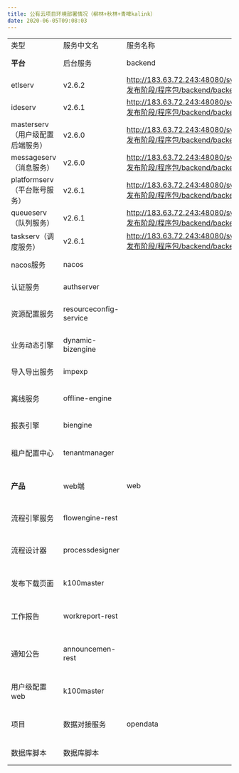 ```yaml
---
title: 公有云项目环境部署情况（柳林+秋林+青啤kalink）
date: 2020-06-05T09:08:03
---
```


||||||||
|---|---|---|---|---|---|---|
|类型|服务中文名|服务名称|war包名称|当前版本|对应版本包下载|备注|
|**平台**|后台服务|backend|accountserv（账号服务）|v2.6.1|http://183.63.72.243:48080/svn/doc/aPaaS/V2.6/5.发布阶段/程序包/backend/backend.zip(2143)||
|etlserv|v2.6.2|http://183.63.72.243:48080/svn/doc/aPaaS/V2.6/5.发布阶段/程序包/backend/backend.zip(2143)||
|ideserv|v2.6.1|http://183.63.72.243:48080/svn/doc/aPaaS/V2.6/5.发布阶段/程序包/backend/backend.zip(2143)||
|masterserv（用户级配置后端服务）|v2.6.0|http://183.63.72.243:48080/svn/doc/aPaaS/V2.6/5.发布阶段/程序包/backend/backend.zip(2143)||
|messageserv（消息服务）|v2.6.0|http://183.63.72.243:48080/svn/doc/aPaaS/V2.6/5.发布阶段/程序包/backend/backend.zip(2143)||
|platformserv（平台账号服务）|v2.6.1|http://183.63.72.243:48080/svn/doc/aPaaS/V2.6/5.发布阶段/程序包/backend/backend.zip(2143)||
|queueserv（队列服务）|v2.6.1|http://183.63.72.243:48080/svn/doc/aPaaS/V2.6/5.发布阶段/程序包/backend/backend.zip(2143)||
|taskserv（调度服务）|v2.6.1|http://183.63.72.243:48080/svn/doc/aPaaS/V2.6/5.发布阶段/程序包/backend/backend.zip(2143)||
|nacos服务|nacos||v1.0.0|http://183.63.72.243:48080/svn/doc/aPaaS/V2.6/5.发布阶段/程序包/nacos/nacos.zip(2143)||
|认证服务|authserver||v2.6.2|http://183.63.72.243:48080/svn/doc/aPaaS/V2.6/5.发布阶段/程序包/authserver/authserver.zip(2164)||
|资源配置服务|resourceconfig-service||v2.6.1|http://183.63.72.243:48080/svn/doc/aPaaS/V2.6/5.发布阶段/程序包/resourceconfig-service/resourceconfig-service.zip(2143)||
|业务动态引擎|dynamic-bizengine||v2.6.2|http://183.63.72.243:48080/svn/doc/aPaaS/V2.6/5.发布阶段/程序包/dynamic-bizengine/dynamic-bizengine.zip(2311)||
|导入导出服务|impexp||v2.6.1|http://183.63.72.243:48080/svn/doc/aPaaS/V2.6/5.发布阶段/程序包/impexp/impexp.zip(2143)||
|离线服务|offline-engine||v2.6.1|http://183.63.72.243:48080/svn/doc/aPaaS/V2.6/5.发布阶段/程序包/offline-engine/offline-engine.zip(2143)||
|报表引擎|biengine||v2.6.3|http://183.63.72.243:48080/svn/doc/aPaaS/V2.6/5.发布阶段/程序包/biengine/biengine.zip(2292)||
|租户配置中心|tenantmanager||v2.6.0|http://183.63.72.243:48080/svn/doc/aPaaS/V2.6/5.发布阶段/程序包/tenantmanagement/tenantmanagement.zip(2143)||
|**产品**|web端|web||v9.0.7|http://183.63.72.243:48080/svn/doc/xtionkx/V9.0/5.发布阶段/1.运维交付包/产品部署包/web/V9.0.7.zip(2538)|上线时间：2020.6.3|
|流程引擎服务|flowengine-rest||v2.6.2|http://183.63.72.243:48080/svn/doc/aPaaS/V2.6/5.发布阶段/程序包/flowengine-rest/flowengine-rest.zip(2143)||
|流程设计器|processdesigner||v2.5.2|http://183.63.72.243:48080/svn/doc/xtionkx/V8.3/5.发布阶段/1.运维交付包/产品部署包/processdesigner/processdesigner.zip(1836)||
|发布下载页面|k100master||v2.5.0|http://183.63.72.243:48080/svn/doc/xtionkx/V8.3/5.发布阶段/1.运维交付包/产品部署包/appmanager/appmanager.zip(1839)||
|工作报告|workreport-rest||v8.3|http://183.63.72.243:48080/svn/doc/xtionkx/V8.3/5.发布阶段/1.运维交付包/产品部署包/产品微服务/workreport-rest/workreport-rest.zip(1640)||
|通知公告|announcemen-rest||v8.3|http://183.63.72.243:48080/svn/doc/xtionkx/V8.3/5.发布阶段/1.运维交付包/产品部署包/产品微服务/announcement-rest/announcement-rest.zip(1640)||
|用户级配置web|k100master||v8.3.1|http://183.63.72.243:48080/svn/doc/xtionkx/V8.3/5.发布阶段/1.运维交付包/产品部署包/web/k100master.zip(1670)||
|项目|数据对接服务|opendata||v2.5.2|http://183.63.72.243:48080/svn/doc/aPaaS/V2.5/5.发布阶段/程序包/后台服务/opendata/opendata.zip(2068)||
|数据库脚本|数据库脚本||2039|http://183.63.72.243:48080/svn/xxproject/1.华东区项目/青岛啤酒/二期/4-系统上线/脚本(2039)|上线时间：2020.6.1|